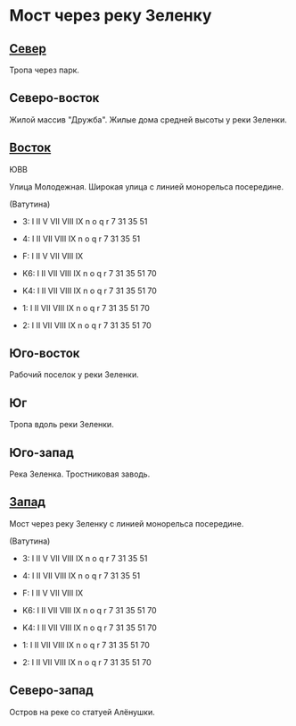 # Мост через реку Зеленку

## [Север](./10540065.md)

Тропа через парк.

## Северо-восток

Жилой массив "Дружба".
Жилые дома средней высоты у реки Зеленки.

## [Восток](./10545070.md)

ЮВВ

Улица Молодежная.
Широкая улица с линией монорельса посередине.

(Ватутина)

* 3:    I   II  V   VII VIII    IX
        n   o   q   r
        7   31  35  51
* 4:    I   II  VII VIII    IX
        n   o   q   r
        7   31  35  51
* F:    I   II  V   VII VIII    IX

* K6:   I   II  VII VIII    IX
        n   o   q   r
        7   31  35  51  70
* K4:   I   II  VII VIII    IX
        n   o   q   r
        7   31  35  51  70
* 1:    I   II  VII VIII    IX
        n   o   q   r
        7   31  35  51  70
* 2:    I   II  VII VIII    IX
        n   o   q   r
        7   31  35  51  70

## Юго-восток

Рабочий поселок у реки Зеленки.

## Юг

Тропа вдоль реки Зеленки.

## Юго-запад

Река Зеленка.
Тростниковая заводь.

## [Запад](./10535070.md)

Мост через реку Зеленку с линией монорельса посередине.

(Ватутина)

* 3:    I   II  V   VII VIII    IX
        n   o   q   r
        7   31  35  51
* 4:    I   II  VII VIII    IX
        n   o   q   r
        7   31  35  51
* F:    I   II  V   VII VIII    IX

* K6:   I   II  VII VIII    IX
        n   o   q   r
        7   31  35  51  70
* K4:   I   II  VII VIII    IX
        n   o   q   r
        7   31  35  51  70
* 1:    I   II  VII VIII    IX
        n   o   q   r
        7   31  35  51  70
* 2:    I   II  VII VIII    IX
        n   o   q   r
        7   31  35  51  70

## Северо-запад

Остров на реке со статуей Алёнушки.
